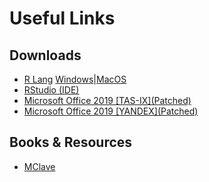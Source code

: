 # Useful Links

## Downloads

- [R Lang](https://www.r-project.org/) [Windows](https://cran.cmm.msu.ru/bin/windows/)|[MacOS](https://cran.cmm.msu.ru/bin/macosx/)
- [RStudio (IDE)](https://rstudio.com/)
- [Microsoft Office 2019 \[TAS-IX\](Patched)](https://alltor.me/viewtopic.php?t=147583)
- [Microsoft Office 2019 \[YANDEX\](Patched)](https://)

## Books & Resources

- [MClave](/files/isds/Mclave.pdf)
